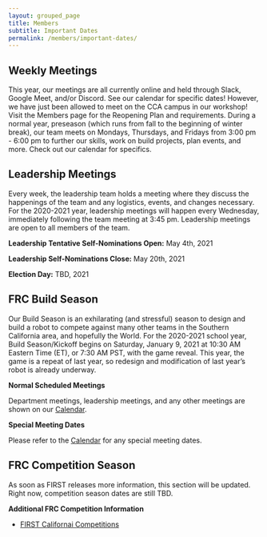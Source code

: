 ```yaml
---
layout: grouped_page
title: Members
subtitle: Important Dates
permalink: /members/important-dates/
---
```


## Weekly Meetings

This year, our meetings are all currently online and held through Slack, Google Meet, and/or Discord. See our calendar for specific dates!
However, we have just been allowed to meet on the CCA campus in our workshop! Visit the Members page for the Reopening Plan and requirements.
During a normal year, preseason (which runs from fall to the beginning of winter break), our team meets on Mondays, Thursdays, and Fridays from 3:00 pm - 6:00 pm to further our skills, work on build projects, plan events, and more. Check out our calendar for specifics.

## Leadership Meetings

Every week, the leadership team holds a meeting where they discuss the happenings of the team and any logistics, events, and changes necessary. For the 2020-2021 year, leadership meetings will happen every Wednesday, immediately following the team meeting at 3:45 pm. Leadership meetings are open to all members of the team.

**Leadership Tentative Self-Nominations Open:** May 4th, 2021

**Leadership Self-Nominations Close:** May 20th, 2021

**Election Day:** TBD, 2021

## FRC Build Season

Our Build Season is an exhilarating (and stressful) season to design and build a robot to compete against many other teams in the Southern California area, and hopefully the World.
For the 2020-2021 school year, Build Season/Kickoff begins on Saturday, January 9, 2021 at 10:30 AM Eastern Time (ET), or 7:30 AM PST, with the game reveal. This year, the game is a repeat of last year, so redesign and modification of last year’s robot is already underway.

**Normal Scheduled Meetings**  

Department meetings, leadership meetings, and any other meetings are shown on our [Calendar](http://team3128.org/members/calendar).

**Special Meeting Dates**  

Please refer to the [Calendar](http://team3128.org/members/calendar) for any special meeting dates.

## FRC Competition Season

As soon as FIRST releases more information, this section will be updated. Right now, competition season dates are still TBD.

**Additional FRC Competition Information**
+ [FIRST Californai Competitions](http://cafirst.org/programs/first-robotics-competition/)




